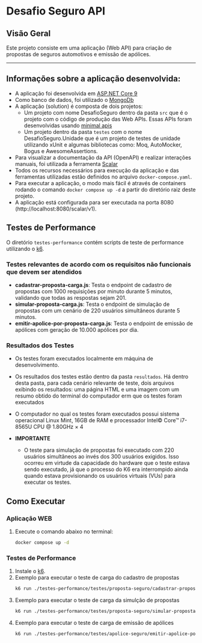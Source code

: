 # Desafio Seguro API

## Visão Geral

Este projeto consiste em uma aplicação (Web API) para criação de propostas de seguros automotivos e emissão de apólices.

---

## Informações sobre a aplicação desenvolvida:

- A aplicação foi desenvolvida em [ASP.NET Core 9](https://dotnet.microsoft.com/en-us/apps/aspnet)
- Como banco de dados, foi utilizado o [MongoDb](https://www.mongodb.com/)
- A aplicação (solution) é composta de dois projetos:
  - Um projeto com nome DesafioSeguro dentro da pasta `src` que é o projeto com o código de produção das Web APIs. Essas APIs foram desenvolvidas usando [minimal apis](https://learn.microsoft.com/en-us/aspnet/core/tutorials/min-web-api?view=aspnetcore-9.0&tabs=visual-studio)
  - Um projeto dentro da pasta `testes` com o nome DesafioSeguro.Unidade que é um projeto de testes de unidade utilizando xUnit e algumas bibliotecas como: Moq, AutoMocker, Bogus e AwesomeAssertions.
- Para visualizar a documentação da API (OpenAPI) e realizar interações manuais, foi utilizada a ferramenta [Scalar](https://scalar.com/)
- Todos os recursos necessários para execução da aplicação e das ferramentas utilizadas estão definidos no arquivo `docker-compose.yaml`.
- Para executar a aplicação, o modo mais fácil é através de containers rodando o comando `docker compose up -d` a partir do diretório raiz deste projeto.
- A aplicação está configurada para ser executada na porta 8080 (http://localhost:8080/scalar/v1).

## Testes de Performance

O diretório `testes-performance` contém scripts de teste de performance utilizando o [k6](https://k6.io/).

### Testes relevantes de acordo com os requisitos não funcionais que devem ser atendidos

- **cadastrar-proposta-carga.js**: Testa o endpoint de cadastro de propostas com 1000 requisições por minuto durante 5 minutos, validando que todas as respostas sejam 201.
- **simular-proposta-carga.js**: Testa o endpoint de simulação de propostas com um cenário de 220 usuários simultâneos durante 5 minutos.
- **emitir-apolice-por-proposta-carga.js**: Testa o endpoint de emissão de apólices com geração de 10.000 apólices por dia.

### Resultados dos Testes

- Os testes foram executados localmente em máquina de desenvolvimento.
- Os resultados dos testes estão dentro da pasta `resultados`. Há dentro desta pasta, para cada cenário relevante de teste, dois arquivos exibindo os resultados: uma página HTML e uma imagem com um resumo obtido do terminal do computador erm que os testes foram executados
- O computador no qual os testes foram executados possui sistema operacional Linux Mint, 16GB de RAM e processador Intel© Core™ i7-8565U CPU @ 1.80GHz × 4

- **IMPORTANTE**
  - O teste para simulação de propostas foi executado com 220 usuários simultâneos ao invés dos 300 usuários exigidos. Isso ocorreu em virtude da capacidade do hardware que o teste estava sendo executado, já que o processo do K6 era interrompido ainda quando estava provisionando os usuários virtuais (VUs) para executar os testes.


## Como Executar

### Aplicação WEB

1. Execute o comando abaixo no terminal:
   ```bash
   docker compose up -d
   ```

### Testes de Performance

1. Instale o [k6](https://k6.io/docs/getting-started/installation/).
2. Exemplo para executar o teste de carga do cadastro de propostas
   ```bash
   k6 run ./testes-performance/testes/proposta-seguro/cadastrar-proposta-carga.js
   ``` 
3. Exemplo para executar o teste de carga da simulção de propostas
   ```bash
   k6 run ./testes-performance/testes/proposta-seguro/simular-proposta-carga.js
   ``` 
4. Exemplo para executar o teste de carga de emissão de apólices
   ```bash
   k6 run ./testes-performance/testes/apolice-seguro/emitir-apolice-por-proposta-carga.js
   ``` 